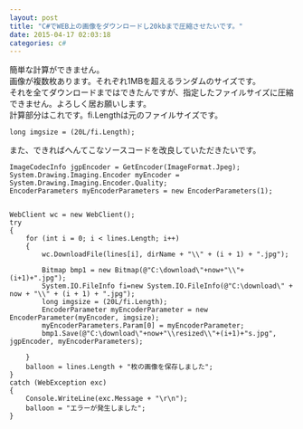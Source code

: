 ```yaml
---
layout: post
title: "C#でWEB上の画像をダウンロードし20kbまで圧縮させたいです。"
date: 2015-04-17 02:03:18
categories: c#
---
```

<p>簡単な計算ができません。<br>
画像が複数枚あります。それぞれ1MBを超えるランダムのサイズです。<br>
それを全てダウンロードまではできたんですが、指定したファイルサイズに圧縮できません。よろしく居お願いします。<br>
計算部分はこれです。fi.Lengthは元のファイルサイズです。</p>

<pre><code>long imgsize = (20L/fi.Length);
</code></pre>

<p>また、できればへんてこなソースコードを改良していただきたいです。</p>

<pre><code>ImageCodecInfo jgpEncoder = GetEncoder(ImageFormat.Jpeg);
System.Drawing.Imaging.Encoder myEncoder = System.Drawing.Imaging.Encoder.Quality;
EncoderParameters myEncoderParameters = new EncoderParameters(1);


WebClient wc = new WebClient();
try
{
    for (int i = 0; i &lt; lines.Length; i++)
    {
        wc.DownloadFile(lines[i], dirName + "\\" + (i + 1) + ".jpg");

        Bitmap bmp1 = new Bitmap(@"C:\download\"+now+"\\"+(i+1)+".jpg");
        System.IO.FileInfo fi=new System.IO.FileInfo(@"C:\download\" + now + "\\" + (i + 1) + ".jpg");
        long imgsize = (20L/fi.Length);
        EncoderParameter myEncoderParameter = new EncoderParameter(myEncoder, imgsize);
        myEncoderParameters.Param[0] = myEncoderParameter;
        bmp1.Save(@"C:\download\"+now+"\\resized\\"+(i+1)+"s.jpg", jgpEncoder, myEncoderParameters);

    }
    balloon = lines.Length + "枚の画像を保存しました";
}
catch (WebException exc)
{
    Console.WriteLine(exc.Message + "\r\n");
    balloon = "エラーが発生しました";
}
</code></pre>
